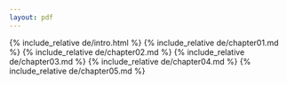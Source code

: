 ```yaml
---
layout: pdf
---
```


{% include_relative de/intro.html %}
{% include_relative de/chapter01.md %}
{% include_relative de/chapter02.md %}
{% include_relative de/chapter03.md %}
{% include_relative de/chapter04.md %}
{% include_relative de/chapter05.md %}